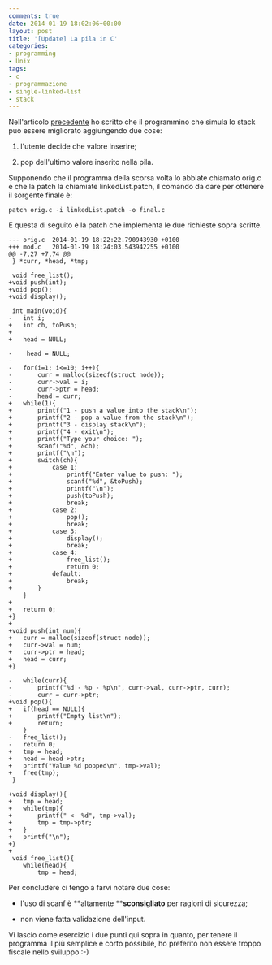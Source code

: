 ```yaml
---
comments: true
date: 2014-01-19 18:02:06+00:00
layout: post
title: '[Update] La pila in C'
categories:
- programming
- Unix
tags:
- c
- programmazione
- single-linked-list
- stack
---
```


Nell'articolo [precedente](http://www.paolostivanin.com/blog/?p=2246) ho scritto che il programmino che simula lo stack può essere migliorato aggiungendo due cose:



	
  1. l'utente decide che valore inserire;

	
  2. pop dell'ultimo valore inserito nella pila.


Supponendo che il programma della scorsa volta lo abbiate chiamato orig.c e che la patch la chiamiate linkedList.patch, il comando da dare per ottenere il sorgente finale è:

    
    patch orig.c -i linkedList.patch -o final.c


<!-- more -->

E questa di seguito è la patch che implementa le due richieste sopra scritte.

    
    --- orig.c	2014-01-19 18:22:22.790943930 +0100
    +++ mod.c	2014-01-19 18:24:03.543942255 +0100
    @@ -7,27 +7,74 @@
     } *curr, *head, *tmp;
    
     void free_list();
    +void push(int);
    +void pop();
    +void display();
    
     int main(void){
    -	int i;
    +	int ch, toPush;
    +	
    +	head = NULL;
    
    -    head = NULL;
    -    
    -	for(i=1; i<=10; i++){ 
    -		curr = malloc(sizeof(struct node));
    -		curr->val = i;
    -		curr->ptr = head;
    -		head = curr;
    +	while(1){
    +		printf("1 - push a value into the stack\n");
    +		printf("2 - pop a value from the stack\n");
    +		printf("3 - display stack\n");
    +		printf("4 - exit\n");
    +		printf("Type your choice: ");
    +		scanf("%d", &ch);
    +		printf("\n");
    +		switch(ch){
    +			case 1:
    +				printf("Enter value to push: ");
    +				scanf("%d", &toPush);
    +				printf("\n");
    +				push(toPush);
    +				break;
    +			case 2:
    +				pop();
    +				break;
    +			case 3:
    +				display();
    +				break;
    +			case 4:
    +				free_list();
    +				return 0;
    +			default:
    +				break;
    +		}
     	}
    +	
    +	return 0;
    +}
    +
    +void push(int num){
    +	curr = malloc(sizeof(struct node));
    +	curr->val = num;
    +	curr->ptr = head;
    +	head = curr;
    +}
    
    -	while(curr){
    -		printf("%d - %p - %p\n", curr->val, curr->ptr, curr);
    -		curr = curr->ptr;
    +void pop(){
    +	if(head == NULL){
    +		printf("Empty list\n");
    +		return;
     	}
    -	free_list();
    -	return 0;
    +	tmp = head;
    +	head = head->ptr;
    +	printf("Value %d popped\n", tmp->val);
    +	free(tmp);
     }
    
    +void display(){
    +	tmp = head;
    +	while(tmp){
    +		printf(" <- %d", tmp->val);
    +		tmp = tmp->ptr;
    +	}
    +	printf("\n");
    +}	
    +
     void free_list(){
     	while(head){
     		tmp = head;


Per concludere ci tengo a farvi notare due cose:



	
  * l'uso di scanf è **altamente ****sconsigliato** per ragioni di sicurezza;

	
  * non viene fatta validazione dell'input.


Vi lascio come esercizio i due punti qui sopra in quanto, per tenere il programma il più semplice e corto possibile, ho preferito non essere troppo fiscale nello sviluppo :-)
